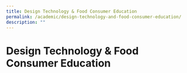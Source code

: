 ```yaml
---
title: Design Technology & Food Consumer Education
permalink: /academic/design-technology-and-food-consumer-education/
description: ""
---
```

# Design Technology & Food Consumer Education